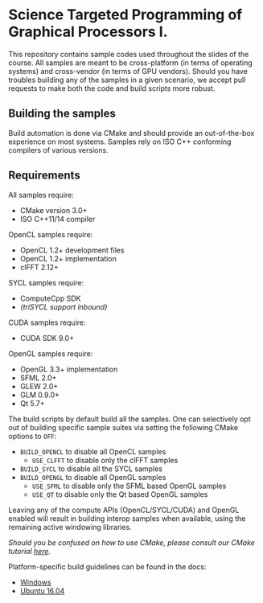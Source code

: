 Science Targeted Programming of Graphical Processors I.
===================


This repository contains sample codes used throughout the slides of the course. All samples are meant to be cross-platform (in terms of operating systems) and cross-vendor (in terms of GPU vendors). Should you have troubles building any of the samples in a given scenario, we accept pull requests to make both the code and build scripts more robust.

Building the samples
-------------

Build automation is done via CMake and should provide an out-of-the-box experience on most systems. Samples rely on ISO C++ conforming compilers of various versions.

## Requirements
All samples require:
* CMake version 3.0+
* ISO C++11/14 compiler

OpenCL samples require:
* OpenCL 1.2+ development files
* OpenCL 1.2+ implementation
* clFFT 2.12+

SYCL samples require:
* ComputeCpp SDK
* _(triSYCL support inbound)_

CUDA samples require:
* CUDA SDK 9.0+

OpenGL samples require:
* OpenGL 3.3+ implementation
* SFML 2.0+
* GLEW 2.0+
* GLM 0.9.0+
* Qt 5.7+

The build scripts by default build all the samples. One can selectively opt out of building specific sample suites via setting the following CMake options to `OFF`:

* `BUILD_OPENCL` to disable all OpenCL samples
    * `USE_CLFFT` to disable only the clFFT samples
* `BUILD_SYCL` to disable all the SYCL samples
* `BUILD_OPENGL` to disable all OpenGL samples
    * `USE_SFML` to disable only the SFML based OpenGL samples
    * `USE_QT` to disable only the Qt based OpenGL samples

Leaving any of the compute APIs (OpenCL/SYCL/CUDA) and OpenGL enabled will result in building interop samples when available, using the remaining active windowing libraries.

_Should you be confused on how to use CMake, please consult our CMake tutorial [here](../CMake)._

Platform-specific build guidelines can be found in the docs:
* [Windows](./docs/Windows.md)
* [Ubuntu 16.04](./docs/Ubuntu.md)